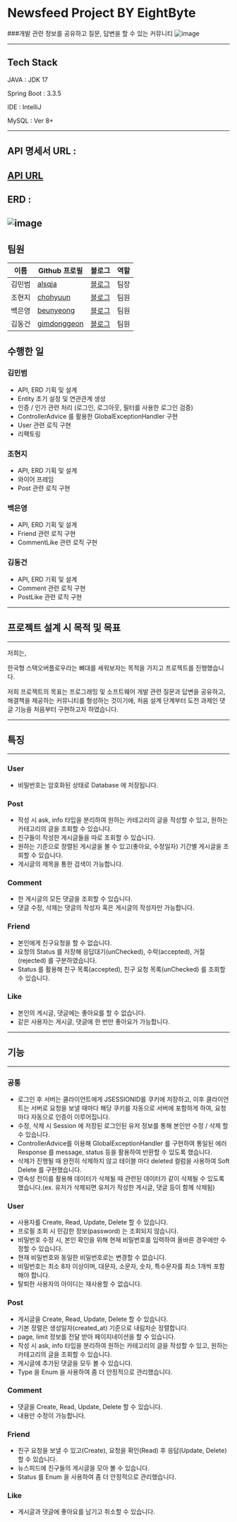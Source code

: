 # **Newsfeed Project BY EightByte**
###개발 관련 정보를 공유하고 질문, 답변을 할 수 있는 커뮤니티
![image](https://github.com/user-attachments/assets/4468113b-03a3-4c30-973f-ebed6c8250bd)


---
## Tech Stack
JAVA : JDK 17

Spring Boot : 3.3.5

IDE : IntelliJ

MySQL : Ver 8+

---

## **API 명세서 URL :**
[API URL](https://documenter.getpostman.com/view/18429295/2sAYBUCXTm)
---

## ERD :
![image](https://github.com/user-attachments/assets/a0cd3722-6cf4-4425-b269-6bcae2c39856)
---

## 팀원

| 이름              | Github 프로필  | 블로그     | 역할 |
| ----------------- | -------------- | ---------- | ---- |
| 김민범 | [alsqja]      | [블로그](https://velog.io/@alsqja2626/posts)  | 팀장 |
| 조현지 | [chohyuun]    | [블로그](https://something-do-it.tistory.com) | 팀원 |
| 백은영 | [beunyeong]   | [블로그](https://beunyeong.tistory.com)       | 팀원 |
| 김동건 | [gimdonggeon] | [블로그](https://codinggeony.tistory.com)     | 팀원 |

[chohyuun]: https://github.com/chohyuun
[alsqja]: https://github.com/alsqja
[beunyeong]: https://github.com/beunyeong
[gimdonggeon]: https://github.com/gimdonggeon

## 수행한 일

### 김민범

- API, ERD 기획 및 설계
- Entity 초기 설정 및 연관관계 생성
- 인증 / 인가 관련 처리 (로그인, 로그아웃, 필터를 사용한 로그인 검증)
- ControllerAdvice 를 활용한 GlobalExceptionHandler 구현
- User 관련 로직 구현
- 리팩토링

### 조현지

- API, ERD 기획 및 설계
- 와이어 프레임
- Post 관련 로직 구현

### 백은영

- API, ERD 기획 및 설계
- Friend 관련 로직 구현
- CommentLike 관련 로직 구현

### 김동건

- API, ERD 기획 및 설계
- Comment 관련 로직 구현
- PostLike 관련 로직 구현

---

## 프로젝트 설계 시 목적 및 목표

---

저희는,

한국형 스택오버플로우라는 뼈대를 세워보자는 목적을 가지고  프로젝트를 진행했습니다.

저희 프로젝트의 목표는 프로그래밍 및 소프트웨어 개발 관련 질문과 답변을 공유하고, 해결책을 제공하는 커뮤니티를 형성하는 것이기에,  처음 설계 단계부터 도전 과제인 댓글 기능을 처음부터 구현하고자 하였습니다.

---

## 특징

---
### User

- 비밀번호는 암호화된 상태로 Database 에 저장됩니다.

### Post

- 작성 시 ask, info 타입을 분리하여 원하는 카테고리의 글을 작성할 수 있고, 원하는 카테고리의 글을 조회할 수 있습니다.
- 친구들이 작성한 게시글들을 따로 조회할 수 있습니다.
- 원하는 기준으로 정렬된 게시글을 볼 수 있고(좋아요, 수정일자) 기간별 게시글을 조회할 수 있습니다.
- 게시글의 제목을 통한 검색이 가능합니다.

### Comment
- 한 게시글의 모든 댓글을 조회할 수 있습니다.
- 댓글 수정, 삭제는 댓글의 작성자 혹은 게시글의 작성자만 가능합니다.

### Friend
- 본인에게 친구요청을 할 수 없습니다.
- 요청의 Status 를 저장해 응답대기(unChecked), 수락(accepted), 거절(rejected) 를 구분하였습니다.
- Status 를 활용해 친구 목록(accepted), 친구 요청 목록(unChecked) 를 조회할 수 있습니다.

### Like
- 본인의 게시글, 댓글에는 좋아요를 할 수 없습니다.
- 같은 사용자는 게시글, 댓글에 한 번만 좋아요가 가능합니다.

---

## 기능

---
### 공통
- 로그인 후 서버는 클라이언트에게 JSESSIONID를 쿠키에 저장하고, 이후 클라이언트는 서버로 요청을 보낼 때마다 해당 쿠키를 자동으로 서버에 포함하게 하여, 요청마다 자동으로 인증이 이루어집니다.
- 수정, 삭제 시 Session 에 저장된 로그인된 유저 정보를 통해 본인만 수정 / 삭제 할 수 있습니다.
- ControllerAdvice를 이용해 GlobalExceptionHandler 를 구현하여 통일된 에러 Response 를 message, status 등을 활용하여 반환할 수 있도록 했습니다.
- 삭제가 진행될 때 완전히 삭제하지 않고 테이블 마다 deleted 컬럼을 사용하여 Soft Delete 를 구현했습니다.
- 영속성 전이를 활용해 데이터가 삭제될 때 관련된 데이터가 같이 삭제될 수 있도록 했습니다.(ex. 유저가 삭제되면 유저가 작성한 게시글, 댓글 등이 함께 삭제됨)

### User
- 사용자를 Create, Read, Update, Delete 할 수 있습니다.
- 프로필 조회 시 민감한 정보(password) 는 조회되지 않습니다.
- 비밀번호 수정 시, 본인 확인을 위해 현재 비밀번호를 입력하여 올바른 경우에만 수정할 수 있습니다.
- 현재 비밀번호와 동일한 비밀번호로는 변경할 수 없습니다.
- 비밀번호는 최소 8자 이상이며, 대문자, 소문자, 숫자, 특수문자를 최소 1개씩 포함해야 합니다.
- 탈퇴한 사용자의 아이디는 재사용할 수 없습니다.

### Post
- 게시글을 Create, Read, Update, Delete 할 수 있습니다.
- 기본 정렬은 생성일자(created_at) 기준으로 내림차순 정렬합니다.
- page, limit 정보를 전달 받아 페이지네이션을 할 수 있습니다.
- 작성 시 ask, info 타입을 분리하여 원하는 카테고리의 글을 작성할 수 있고, 원하는 카테고리의 글을 조회할 수 있습니다.
- 게시글에 추가된 댓글을 모두 볼 수 있습니다.
- Type 을 Enum 을 사용하여 좀 더 안정적으로 관리했습니다.

### Comment
- 댓글을 Create, Read, Update, Delete 할 수 있습니다.
- 내용만 수정이 가능합니다.

### Friend
- 친구 요청을 보낼 수 있고(Create), 요청을 확인(Read) 후 응답(Update, Delete)할 수 있습니다.
- 뉴스피드에 친구들의 게시글을 모아 볼 수 있습니다.
- Status 를 Enum 을 사용하여 좀 더 안정적으로 관리했습니다.

### Like
- 게시글과 댓글에 좋아요를 남기고 취소할 수 있습니다.

